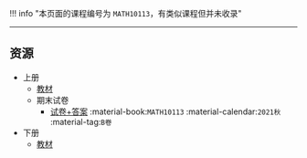 !!! info "本页面的课程编号为 `MATH10113`，有类似课程但并未收录"

---

## 资源  
- 上册  
    - [教材](https://api.ecylt.top/v1/lanzou_link?url=https://cqu-openlib.lanzout.com/iFoDp21x00zc&type=down)  
    - 期末试卷  
        - [试卷+答案](https://api.ecylt.top/v1/lanzou_link?url=https://cqu-openlib.lanzout.com/iYj4C21ogeoh&type=down) :material-book:`MATH10113` :material-calendar:`2021秋` :material-tag:`B卷`  
- 下册  
    - [教材](https://api.ecylt.top/v1/lanzou_link?url=https://cqu-openlib.lanzout.com/i6wZl21x073c&type=down)  